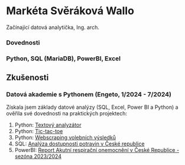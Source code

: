 # Markéta Svěráková Wallo

Začínající datová analytička, Ing. arch.

### Dovednosti
### Python, SQL (MariaDB), PowerBI, Excel

## Zkušenosti

### Datová akademie s Pythonem (Engeto, 1/2024 - 7/2024)
Získala jsem základy datové analýzy (SQL, Excel, Power BI a Python) a ověřila své dovednosti na praktických projektech:
1. Python: [Textový analyzátor](https://github.com/MarketaSW/engeto_projekt_1.git)
2. Python: [Tic-tac-toe](https://github.com/MarketaSW/engeto_projekt_2.git)
3. Python: [Webscraping volebních výsledků](https://github.com/MarketaSW/engeto_projekt_3.git)
4. SQL: [Analýza dostupnosti potravin v České republice](https://github.com/MarketaSW/engeto_SQL_projekt.git)
5. PowerBI: [Report Akutní respirační onemocnění v České Republice - sezóna 2023/2024](https://github.com/MarketaSW/engeto-powerbi-project.git)


